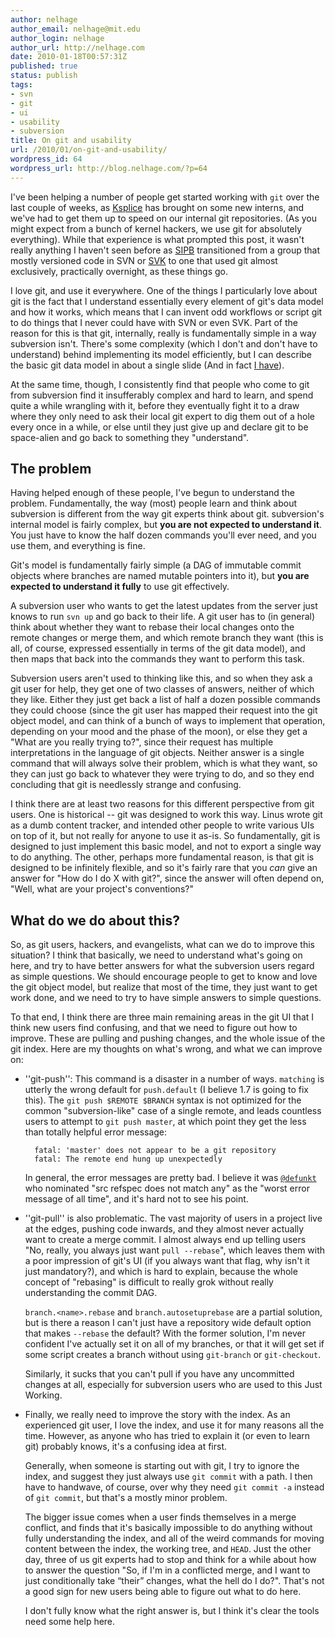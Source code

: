 ```yaml
---
author: nelhage
author_email: nelhage@mit.edu
author_login: nelhage
author_url: http://nelhage.com
date: 2010-01-18T00:57:31Z
published: true
status: publish
tags:
- svn
- git
- ui
- usability
- subversion
title: On git and usability
url: /2010/01/on-git-and-usability/
wordpress_id: 64
wordpress_url: http://blog.nelhage.com/?p=64
---
```


I've been helping a number of people get started working with `git`
over the last couple of weeks, as [Ksplice](http://ksplice.com/) has
brought on some new interns, and we've had to get them up to speed on
our internal git repositories. (As you might expect from a bunch of
kernel hackers, we use git for absolutely everything). While that
experience is what prompted this post, it wasn't really anything I
haven't seen before as [SIPB](http://sipb.mit.edu) transitioned from a
group that mostly versioned code in SVN or
[SVK](http://svk.bestpractical.com/) to one that used git almost
exclusively, practically overnight, as these things go.

I love git, and use it everywhere. One of the things I particularly
love about git is the fact that I understand essentially every element
of git's data model and how it works, which means that I can invent
odd workflows or script git to do things that I never could have with
SVN or even SVK. Part of the reason for this is that git, internally,
really is fundamentally simple in a way subversion isn't. There's some
complexity (which I don't and don't have to understand) behind
implementing its model efficiently, but I can describe the basic git
data model in about a single slide (And in fact [I have][git-slides]).

[git-slides]: http://web.mit.edu/nelhage/Public/git-slides-2009.pdf

At the same time, though, I consistently find that people who come to
git from subversion find it insufferably complex and hard to learn,
and spend quite a while wrangling with it, before they eventually
fight it to a draw where they only need to ask their local git expert
to dig them out of a hole every once in a while, or else until they
just give up and declare git to be space-alien and go back to
something they "understand".

## The problem

Having helped enough of these people, I've begun to understand the
problem. Fundamentally, the way (most) people learn and think about
subversion is different from the way git experts think about
git. subversion's internal model is fairly complex, but **you are not
expected to understand it**. You just have to know the half dozen
commands you'll ever need, and you use them, and everything is fine.

Git's model is fundamentally fairly simple (a DAG of immutable commit
objects where branches are named mutable pointers into it), but **you
are expected to understand it fully** to use git effectively.

A subversion user who wants to get the latest updates from the server
just knows to run `svn up` and go back to their life. A git user has
to (in general) think about whether they want to rebase their local
changes onto the remote changes or merge them, and which remote branch
they want (this is all, of course, expressed essentially in terms of
the git data model), and then maps that back into the commands they
want to perform this task.

Subversion users aren't used to thinking like this, and so when they
ask a git user for help, they get one of two classes of answers,
neither of which they like. Either they just get back a list of half a
dozen possible commands they could choose (since the git user has
mapped their request into the git object model, and can think of a
bunch of ways to implement that operation, depending on your mood and
the phase of the moon), or else they get a "What are you really trying
to?", since their request has multiple interpretations in the language
of git objects. Neither answer is a single command that will always
solve their problem, which is what they want, so they can just go back to whatever they were trying to do, and so they end concluding that git is needlessly strange and confusing.

I think there are at least two reasons for this different perspective
from git users. One is historical -- git was designed to work this
way. Linus wrote git as a dumb content tracker, and intended other
people to write various UIs on top of it, but not really for anyone to
use it as-is. So fundamentally, git is designed to just implement this
basic model, and not to export a single way to do anything.  The
other, perhaps more fundamental reason, is that git is designed to be
infinitely flexible, and so it's fairly rare that you *can* give an
answer for "How do I do X with git?", since the answer will often
depend on, "Well, what are your project's conventions?"

## What do we do about this?

So, as git users, hackers, and evangelists, what can we do to improve
this situation? I think that basically, we need to understand what's
going on here, and try to have better answers for what the subversion
users regard as simple questions. We should encourage people to get to
know and love the git object model, but realize that most of the time,
they just want to get work done, and we need to try to have simple
answers to simple questions.

To that end, I think there are three main remaining areas in the git UI
that I think new users find confusing, and that we need to figure out
how to improve. These are pulling and pushing changes, and the whole
issue of the git index. Here are my thoughts on what's wrong, and what
we can improve on:

* ''git-push'': This command is a disaster in a number of
   ways. `matching` is utterly the wrong default for `push.default` (I
   believe 1.7 is going to fix this). The `git push $REMOTE $BRANCH`
   syntax is not optimized for the common "subversion-like" case of a
   single remote, and leads countless users to attempt to `git push
   master`, at which point they get the less than totally helpful
   error message:

        fatal: 'master' does not appear to be a git repository
        fatal: The remote end hung up unexpectedly

   In general, the error messages are pretty bad. I believe it was
   [`@defunkt`](http://twitter.com/defunkt) who nominated "src refspec
   does not match any" as the "worst error message of all time", and
   it's hard not to see his point.


* ''git-pull'' is also problematic. The vast majority of users in a
  project live at the edges, pushing code inwards, and they almost
  never actually want to create a merge commit. I almost always end up
  telling users "No, really, you always just want `pull --rebase`",
  which leaves them with a poor impression of git's UI (if you always
  want that flag, why isn't it just mandatory?), and which is hard to
  explain, because the whole concept of "rebasing" is difficult to
  really grok without really understanding the commit DAG.

  `branch.<name>.rebase` and `branch.autosetuprebase` are a partial solution, but is there a reason I can't just have a repository wide default option that makes `--rebase` the default? With the former solution, I'm never confident I've actually set it on all of my branches, or that it will get set if some script creates a branch without using `git-branch` or `git-checkout`.

  Similarly, it sucks that you can't pull if you have any uncommitted
  changes at all, especially for subversion users who are used to this
  Just Working.


* Finally, we really need to improve the story with the index. As an
  experienced git user, I love the index, and use it for many reasons
  all the time. However, as anyone who has tried to explain it (or
  even to learn git) probably knows, it's a confusing idea at first.

  Generally, when someone is starting out with git, I try to ignore
  the index, and suggest they just always use `git commit` with a
  path. I then have to handwave, of course, over why they need `git
  commit -a` instead of `git commit`, but that's a mostly minor
  problem.

  The bigger issue comes when a user finds themselves in a merge
  conflict, and finds that it's basically impossible to do anything
  without fully understanding the index, and all of the weird commands
  for moving content between the index, the working tree, and
  `HEAD`. Just the other day, three of us git experts had to stop and
  think for a while about how to answer the question "So, if I'm in a
  conflicted merge, and I want to just conditionally take “their”
  changes, what the hell do I do?". That's not a good sign for new
  users being able to figure out what to do here.

  I don't fully know what the right answer is, but I think it's clear
  the tools need some help here.
